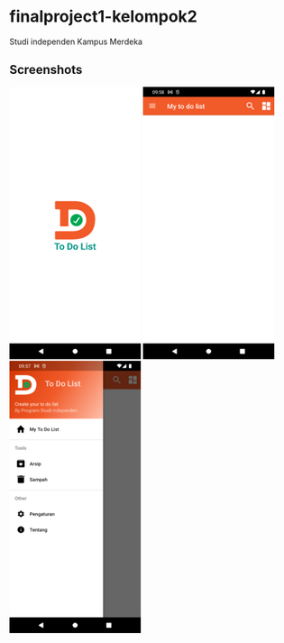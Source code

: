 # finalproject1-kelompok2

Studi independen Kampus Merdeka

## Screenshots

<img src="https://github.com/nuryadincjr/finalproject1-kelompok2/blob/newfitur/img/1.png" width="233" height="483"> <img src="https://github.com/nuryadincjr/finalproject1-kelompok2/blob/newfitur/img/2.png" width="233" height="483"> <img src="https://github.com/nuryadincjr/finalproject1-kelompok2/blob/newfitur/img/3.png" width="233" height="483">
